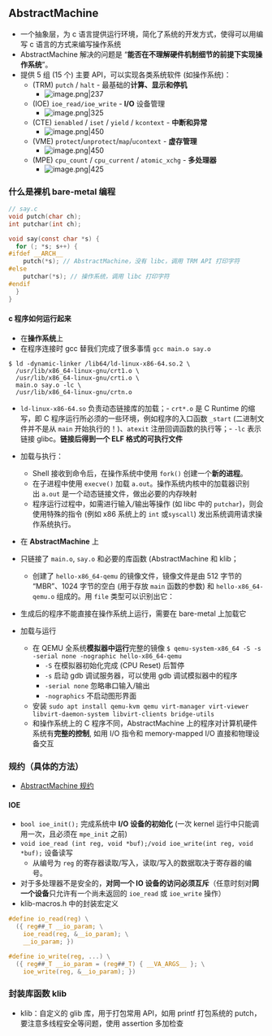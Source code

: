 ## AbstractMachine
- 一个抽象层，为 c 语言提供运行环境，简化了系统的开发方式，使得可以用编写 c 语言的方式来编写操作系统
- AbstractMachine 解决的问题是 “**能否在不理解硬件机制细节的前提下实现操作系统**”。
- 提供 5 组 (15 个) 主要 API，可以实现各类系统软件 (如操作系统)：
	- (TRM) `putch` / `halt` - 最基础的**计算、显示和停机**
		- ![image.png|237](https://thdlrt.oss-cn-beijing.aliyuncs.com/20240330215106.png)
	- (IOE) `ioe_read/ioe_write` - **I/O** 设备管理
		- ![image.png|325](https://thdlrt.oss-cn-beijing.aliyuncs.com/20240330215121.png)
	- (CTE) `ienabled` / `iset` / `yield` / `kcontext` - **中断和异常**
		- ![image.png|450](https://thdlrt.oss-cn-beijing.aliyuncs.com/20240330215214.png)
	- (VME) `protect`/`unprotect`/`map`/`ucontext` - **虚存管理**
		- ![image.png|450](https://thdlrt.oss-cn-beijing.aliyuncs.com/20240330215318.png)
	- (MPE) `cpu_count` / `cpu_current` / `atomic_xchg` - **多处理器**
		- ![image.png|425](https://thdlrt.oss-cn-beijing.aliyuncs.com/20240330215356.png)

### 什么是裸机 bare-metal 编程
```c
// say.c
void putch(char ch);
int putchar(int ch);

void say(const char *s) {
  for (; *s; s++) {
#ifdef __ARCH__
    putch(*s); // AbstractMachine，没有 libc，调用 TRM API 打印字符
#else
    putchar(*s); // 操作系统，调用 libc 打印字符
#endif
  }
}
```
#### c 程序如何运行起来
- 在**操作系统**上
- 在程序连接时 gcc 替我们完成了很多事情 `gcc main.o say.o`
```
$ ld -dynamic-linker /lib64/ld-linux-x86-64.so.2 \
  /usr/lib/x86_64-linux-gnu/crt1.o \
  /usr/lib/x86_64-linux-gnu/crti.o \
  main.o say.o -lc \
  /usr/lib/x86_64-linux-gnu/crtn.o
```
- `ld-linux-x86-64.so` 负责动态链接库的加载；- `crt*.o` 是 C Runtime 的缩写，即 C 程序运行所必须的一些环境，例如程序的入口函数 `_start` (二进制文件并不是从 `main` 开始执行的！)、`atexit` 注册回调函数的执行等；- `-lc` 表示链接 glibc。**链接后得到一个 ELF 格式的可执行文件**
- 加载与执行：
	- Shell 接收到命令后，在操作系统中使用 `fork()` 创建一个**新的进程**。
	- 在子进程中使用 `execve()` 加载 `a.out`。操作系统内核中的加载器识别出 `a.out` 是一个动态链接文件，做出必要的内存映射
	- 程序运行过程中，如需进行输入/输出等操作 (如 libc 中的 `putchar`)，则会使用特殊的指令 (例如 x86 系统上的 `int` 或`syscall`) 发出系统调用请求操作系统执行。

- 在 **AbstractMachine** 上
- 只链接了 `main.o`, `say.o` 和必要的库函数 (AbstractMachine 和 klib；
	- 创建了 `hello-x86_64-qemu` 的镜像文件，镜像文件是由 512 字节的 “MBR”、1024 字节的空白 (用于存放 `main` 函数的参数) 和 `hello-x86_64-qemu.o` 组成的。用 `file` 类型可以识别出它：
- 生成后的程序不能直接在操作系统上运行，需要在 bare-metal 上加载它
- 加载与运行
	- 在 QEMU 全系统**模拟器中运行**完整的镜像 `$ qemu-system-x86_64 -S -s -serial none -nographic hello-x86_64-qemu`
		-  `-S` 在模拟器初始化完成 (CPU Reset) 后暂停
		- `-s` 启动 gdb 调试服务器，可以使用 gdb 调试模拟器中的程序
		- `-serial none` 忽略串口输入/输出
		- `-nographics` 不启动图形界面
	- 安装 `sudo apt install qemu-kvm qemu virt-manager virt-viewer libvirt-daemon-system libvirt-clients bridge-utils`
	- 和操作系统上的 C 程序不同，AbstractMachine 上的程序对计算机硬件系统有**完整的控制**, 如用 I/O 指令和 memory-mapped I/O 直接和物理设备交互
### 规约（具体的方法）
- [AbstractMachine 规约 ](https://jyywiki.cn/AbstractMachine/AM_Spec.html)
#### IOE
- `bool ioe_init();` 完成系统中 **I/O 设备的初始化** (一次 kernel 运行中只能调用一次，且必须在 `mpe_init` 之前)
- `void ioe_read (int reg, void *buf);/void ioe_write(int reg, void *buf);` 设备读写
	- 从编号为 `reg` 的寄存器读取/写入，读取/写入的数据取决于寄存器的编号。
- 对于多处理器不是安全的，**对同一个 IO 设备的访问必须互斥**（任意时刻对**同一个设备**只允许有一个尚未返回的 `ioe_read` 或 `ioe_write` 操作）
- klib-macros.h 中的封装宏定义
```c
#define io_read(reg) \
  ({ reg##_T __io_param; \
    ioe_read(reg, &__io_param); \
    __io_param; })

#define io_write(reg, ...) \
  ({ reg##_T __io_param = (reg##_T) { __VA_ARGS__ }; \
    ioe_write(reg, &__io_param); })
```
### 封装库函数 klib
- klib：自定义的 glib 库，用于打包常用 API，如用 printf 打包系统的 putch，要注意多线程安全等问题，使用 assertion 多加检查